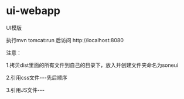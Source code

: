 ﻿ui-webapp
=========

UI模版

执行mvn tomcat:run 后访问 http://localhost:8080



注意：

1.拷贝dist里面的所有文件到自己的目录下，放入并创建文件夹命名为soneui

2.引用css文件---先后顺序

<link rel="stylesheet" type="text/css" href="../../../css/third-party.min.css">
<link rel="stylesheet" type="text/css" href="../../../css/sone-ui.min.css">

3.引用JS文件---

<!-- third party--> 
<script type="text/javascript" src="../../../js/third-party/vendors.min.js"></script> 
<!--ui标准化组件core  包括leftMenu、Header-->
<script type="text/javascript" src="../../../js/sone-ui/sone-ui.min.js"></script> 
<!--ui标准化 通用插件 包括daterangepicker、combo等插件-->
<script type="text/javascript" src="../../../js/sone-widget/sone-widget.min.js"></script> 